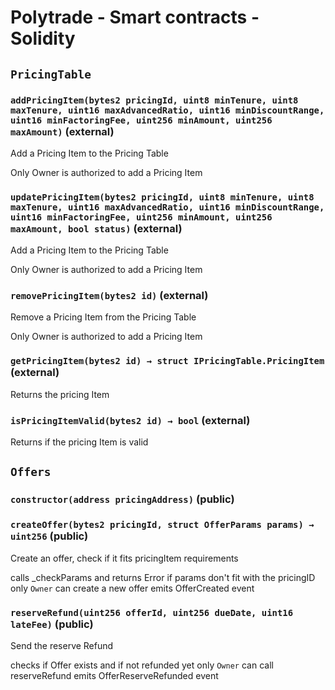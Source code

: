 # Polytrade - Smart contracts - Solidity

## `PricingTable`

### `addPricingItem(bytes2 pricingId, uint8 minTenure, uint8 maxTenure, uint16 maxAdvancedRatio, uint16 minDiscountRange, uint16 minFactoringFee, uint256 minAmount, uint256 maxAmount)` (external)

Add a Pricing Item to the Pricing Table

Only Owner is authorized to add a Pricing Item

### `updatePricingItem(bytes2 pricingId, uint8 minTenure, uint8 maxTenure, uint16 maxAdvancedRatio, uint16 minDiscountRange, uint16 minFactoringFee, uint256 minAmount, uint256 maxAmount, bool status)` (external)

Add a Pricing Item to the Pricing Table

Only Owner is authorized to add a Pricing Item

### `removePricingItem(bytes2 id)` (external)

Remove a Pricing Item from the Pricing Table

Only Owner is authorized to add a Pricing Item

### `getPricingItem(bytes2 id) → struct IPricingTable.PricingItem` (external)

Returns the pricing Item

### `isPricingItemValid(bytes2 id) → bool` (external)

Returns if the pricing Item is valid

## `Offers`

### `constructor(address pricingAddress)` (public)

### `createOffer(bytes2 pricingId, struct OfferParams params) → uint256` (public)

Create an offer, check if it fits pricingItem requirements

calls \_checkParams and returns Error if params don't fit with the pricingID
only `Owner` can create a new offer
emits OfferCreated event

### `reserveRefund(uint256 offerId, uint256 dueDate, uint16 lateFee)` (public)

Send the reserve Refund

checks if Offer exists and if not refunded yet
only `Owner` can call reserveRefund
emits OfferReserveRefunded event
